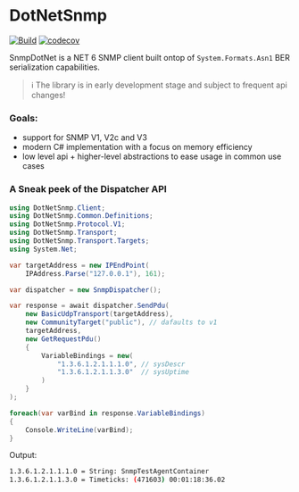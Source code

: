 # DotNetSnmp
[![Build](https://github.com/mvenditto/SnmpDotNet/actions/workflows/dotnet.yml/badge.svg)](https://github.com/mvenditto/SnmpDotNet/actions/workflows/dotnet.yml) [![codecov](https://codecov.io/gh/mvenditto/SnmpDotNet/branch/master/graph/badge.svg?token=P3JJTXWQ2V)](https://codecov.io/gh/mvenditto/SnmpDotNet)

SnmpDotNet is a NET 6 SNMP client built ontop of `System.Formats.Asn1` BER serialization capabilities.

> :information_source: The library is in early development stage and subject to frequent api changes!

### Goals:
  - support for SNMP V1, V2c and V3
  - modern C# implementation with a focus on memory efficiency
  - low level api + higher-level abstractions to ease usage in common use cases

### A Sneak peek of the Dispatcher API
```csharp
using DotNetSnmp.Client;
using DotNetSnmp.Common.Definitions;
using DotNetSnmp.Protocol.V1;
using DotNetSnmp.Transport;
using DotNetSnmp.Transport.Targets;
using System.Net;

var targetAddress = new IPEndPoint(
    IPAddress.Parse("127.0.0.1"), 161);

var dispatcher = new SnmpDispatcher();

var response = await dispatcher.SendPdu(
    new BasicUdpTransport(targetAddress),
    new CommunityTarget("public"), // dafaults to v1
    targetAddress,
    new GetRequestPdu()
    {
        VariableBindings = new(
            "1.3.6.1.2.1.1.1.0", // sysDescr
            "1.3.6.1.2.1.1.3.0"  // sysUptime
        )
    }
);

foreach(var varBind in response.VariableBindings)
{
    Console.WriteLine(varBind);
}
```
Output:
```bash
1.3.6.1.2.1.1.1.0 = String: SnmpTestAgentContainer
1.3.6.1.2.1.1.3.0 = Timeticks: (471603) 00:01:18:36.02
```
